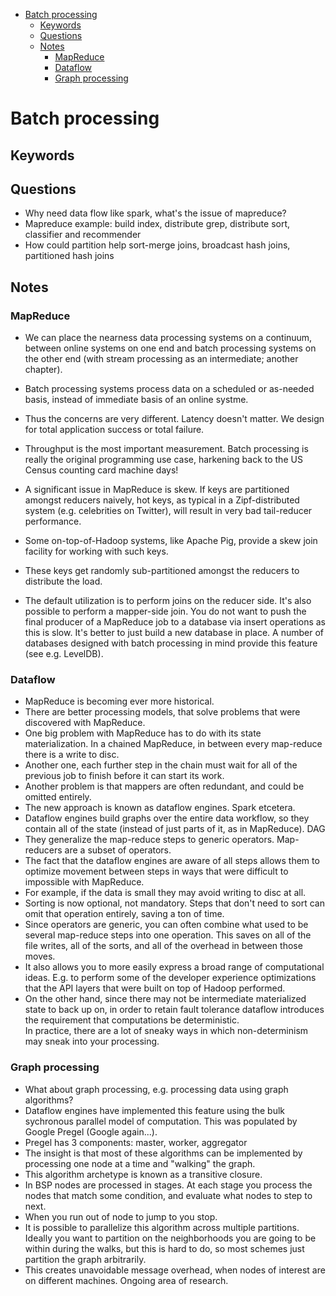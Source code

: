 <!-- TOC -->
- [Batch processing](#batch-processing)
  - [Keywords](#keywords)
  - [Questions](#questions)
  - [Notes](#notes)
    - [MapReduce](#mapreduce)
    - [Dataflow](#dataflow)
    - [Graph processing](#graph-processing)

# Batch processing

## Keywords

## Questions
- Why need data flow like spark, what's the issue of mapreduce?
- Mapreduce example: build index, distribute grep, distribute sort, classifier and recommender
- How could partition help sort-merge joins, broadcast hash joins, partitioned hash joins

## Notes

### MapReduce
- We can place the nearness data processing systems on a continuum, between online systems on one end and batch processing systems on the other end (with stream processing as an intermediate; another chapter).
- Batch processing systems process data on a scheduled or as-needed basis, instead of immediate basis of an online systme.
- Thus the concerns are very different. Latency doesn't matter. We design for total application success or total failure. 
- Throughput is the most important measurement.
Batch processing is really the original programming use case, harkening back to the US Census counting card machine days!

- A significant issue in MapReduce is skew. If keys are partitioned amongst reducers naively, hot keys, as typical in a Zipf-distributed system (e.g. celebrities on Twitter), will result in very bad tail-reducer performance.
- Some on-top-of-Hadoop systems, like Apache Pig, provide a skew join facility for working with such keys.
- These keys get randomly sub-partitioned amongst the reducers to distribute the load.
- The default utilization is to perform joins on the reducer side. It's also possible to perform a mapper-side join.
You do not want to push the final producer of a MapReduce job to a database via insert operations as this is slow. It's better to just build a new database in place. A number of databases designed with batch processing in mind provide this feature (see e.g. LevelDB).


### Dataflow
- MapReduce is becoming ever more historical.
- There are better processing models, that solve problems that were discovered with MapReduce.
- One big problem with MapReduce has to do with its state materialization. In a chained MapReduce, in between every map-reduce there is a write to disc.
- Another one, each further step in the chain must wait for all of the previous job to finish before it can start its work.
- Another problem is that mappers are often redundant, and could be omitted entirely.
- The new approach is known as dataflow engines. Spark etcetera.
- Dataflow engines build graphs over the entire data workflow, so they contain all of the state (instead of just parts of it, as in MapReduce).  DAG
- They generalize the map-reduce steps to generic operators. Map-reducers are a subset of operators.
- The fact that the dataflow engines are aware of all steps allows them to optimize movement between steps in ways that were difficult to impossible with MapReduce.
- For example, if the data is small they may avoid writing to disc at all.
- Sorting is now optional, not mandatory. Steps that don't need to sort can omit that operation entirely, saving a ton of time.
- Since operators are generic, you can often combine what used to be several map-reduce steps into one operation. This saves on all of the file writes, all of the sorts, and all of the overhead in between those moves.
- It also allows you to more easily express a broad range of computational ideas. E.g. to perform some of the developer experience optimizations that the API layers that were built on top of Hadoop performed.
- On the other hand, since there may not be intermediate materialized state to back up on, in order to retain fault tolerance dataflow introduces the requirement that computations be deterministic.  
In practice, there are a lot of sneaky ways in which non-determinism may sneak into your processing.

### Graph processing
- What about graph processing, e.g. processing data using graph algorithms?
- Dataflow engines have implemented this feature using the bulk sychronous parallel model of computation. This was populated by Google Pregel (Google again...).
- Pregel has 3 components: master, worker, aggregator
- The insight is that most of these algorithms can be implemented by processing one node at a time and "walking" the graph.
- This algorithm archetype is known as a transitive closure.
- In BSP nodes are processed in stages. At each stage you process the nodes that match some condition, and evaluate what nodes to step to next.
- When you run out of node to jump to you stop.
- It is possible to parallelize this algorithm across multiple partitions. Ideally you want to partition on the neighborhoods you are going to be within during the walks, but this is hard to do, so most schemes just partition the graph arbitrarily.
- This creates unavoidable message overhead, when nodes of interest are on different machines.
Ongoing area of research.

